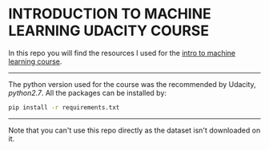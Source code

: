# INTRODUCTION TO MACHINE LEARNING UDACITY COURSE

In this repo you will find the resources I  used for the [intro to machine learning course](https://eu.udacity.com/course/intro-to-machine-learning--ud120).

---
The python version used for the course was the recommended by Udacity, _python2.7_. All the packages can be installed by:

```bash
pip install -r requirements.txt
```

---

Note that you can't use this repo directly as the dataset isn't downloaded on it.  

